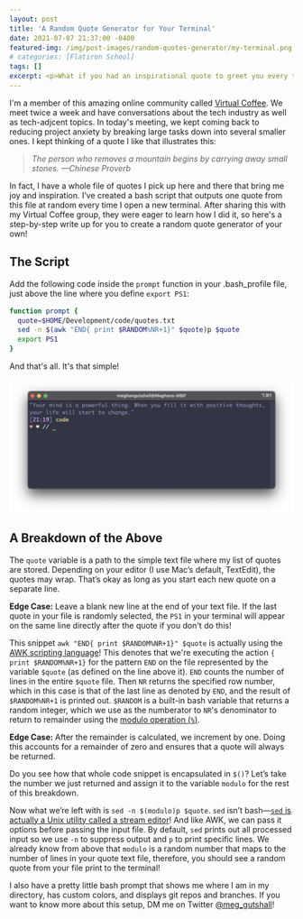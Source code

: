 ```yaml
---
layout: post
title: 'A Random Quote Generator for Your Terminal'
date: 2021-07-07 21:37:00 -0400
featured-img: /img/post-images/random-quotes-generator/my-terminal.png
# categories: [Flatiron School]
tags: []
excerpt: <p>What if you had an inspirational quote to greet you every time you opened a new terminal? Now you can! Plus, you can customize the list of quotes your random quote generator pulls from! Read on for a step-by-step guide on how to implement this simple script in your terminal setup.</p>
---
```


I'm a member of this amazing online community called [Virtual Coffee](https://virtualcoffee.io/). We meet twice a week and have conversations about the tech industry as well as tech-adjcent topics. In today's meeting, we kept coming back to reducing project anxiety by breaking large tasks down into several smaller ones. I kept thinking of a quote I like that illustrates this:

> _The person who removes a mountain begins by carrying away small stones. —Chinese Proverb_

In fact, I have a whole file of quotes I pick up here and there that bring me joy and inspiration. I’ve created a bash script that outputs one quote from this file at random every time I open a new terminal. After sharing this with my Virtual Coffee group, they were eager to learn how I did it, so here's a step-by-step write up for you to create a random quote generator of your own!

## The Script

Add the following code inside the `prompt` function in your .bash_profile file, just above the line where you define `export PS1`:

```bash
function prompt {
  quote=$HOME/Development/code/quotes.txt
  sed -n $(awk "END{ print $RANDOM%NR+1}" $quote)p $quote
  export PS1
}
```

And that's all. It's that simple!

![My terminal prompt](/img/post-images/random-quotes-generator/my-terminal.png)

## A Breakdown of the Above

The `quote` variable is a path to the simple text file where my list of quotes are stored. Depending on your editor (I use Mac’s default, TextEdit), the quotes may wrap. That’s okay as long as you start each new quote on a separate line.

**Edge Case:** Leave a blank new line at the end of your text file. If the last quote in your file is randomly selected, the `PS1` in your terminal will appear on the same line directly after the quote if you don't do this!

This snippet `awk "END{ print $RANDOM%NR+1}" $quote` is actually using the [AWK scripting language](https://en.wikipedia.org/wiki/AWK)! This denotes that we're executing the action `{ print $RANDOM%NR+1}` for the pattern `END` on the file represented by the variable `$quote` (as defined on the line above it). `END` counts the number of lines in the entire `$quote` file. Then `NR` returns the specified row number, which in this case is that of the last line as denoted by `END`, and the result of `$RANDOM%NR+1` is printed out. `$RANDOM` is a built-in bash variable that returns a random integer, which we use as the numberator to `NR`'s denominator to return to remainder using the [modulo operation (`%`)](https://en.wikipedia.org/wiki/Modulo_operation).

**Edge Case:** After the remainder is calculated, we increment by one. Doing this accounts for a remainder of zero and ensures that a quote will always be returned.

Do you see how that whole code snippet is encapsulated in `$()`? Let’s take the number we just returned and assign it to the variable `modulo` for the rest of this breakdown.

Now what we’re left with is `sed -n $(modulo)p $quote`. `sed` isn’t bash—[`sed` is actually a Unix utility called a stream editor](https://en.wikipedia.org/wiki/Sed)! And like AWK, we can pass it options before passing the input file. By default, `sed` prints out all processed input so we use `-n` to suppress output and `p` to print specific lines. We already know from above that `modulo` is a random number that maps to the number of lines in your quote text file, therefore, you should see a random quote from your file print to the terminal!

I also have a pretty little bash prompt that shows me where I am in my directory, has custom colors, and displays git repos and branches. If you want to know more about this setup, DM me on Twitter [@meg_gutshall](https://twitter.com/meg_gutshall)!
